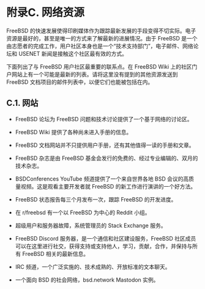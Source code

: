 # 附录C. 网络资源

FreeBSD 的快速发展使得印刷媒体作为跟踪最新发展的手段变得不切实际。电子资源是最好的，甚至是唯一的方式来了解最新的进展情况。由于 FreeBSD 是一个由志愿者的完成工作，用户社区本身也是一个“技术支持部门”，电子邮件、网络论坛和 USENET 新闻是接触这个社区最有效的方式。

下面列出了与 FreeBSD 用户社区最重要的联系点。在 FreeBSD Wiki 上的社区门户网站上有一个可能是最新的列表。请将这里没有提到的其他资源发送到 FreeBSD 文档项目的邮件列表中，以便它们也能被包括在内。

## C.1. 网站

- FreeBSD 论坛为 FreeBSD 问题和技术讨论提供了一个基于网络的讨论区。

- FreeBSD Wiki 提供了各种尚未进入手册的信息。

- FreeBSD 文档网站并不只提供用户手册，还有其他值得一读的手册和文章。

- FreeBSD 杂志是由 FreeBSD 基金会发行的免费的、经过专业编辑的、双月的技术杂志。

- BSDConferences YouTube 频道提供了一个来自世界各地 BSD 会议的高质量视频。这是观看主要开发者就 FreeBSD 的新工作进行演讲的一个好方法。

- FreeBSD 状态报告每三个月发布一次，跟踪 FreeBSD 的开发进度。

- 在 r/freebsd 有一个以 FreeBSD 为中心的 Reddit 小组。

- 超级用户和服务器故障，系统管理员的 Stack Exchange 服务。

- FreeBSD Discord 服务器，是一个通信和社区建设服务，FreeBSD 社区成员可以在这里进行社交，获得支持或支持他人，学习，贡献，合作，并保持与所有 FreeBSD 相关的最新信息。

- IRC 频道，一个广泛实施的、技术成熟的、开放标准的文本聊天。

- 一个面向 BSD 的社会网络，bsd.network Mastodon 实例。
